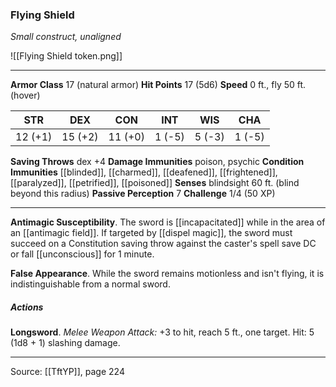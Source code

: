 ### Flying Shield
_Small construct, unaligned_

![[Flying Shield token.png]]


---

**Armor Class** 17 (natural armor)
**Hit Points** 17 (5d6)
**Speed** 0 ft., fly 50 ft. (hover)

| STR     | DEX     | CON     | INT     | WIS     | CHA     |
|---------|---------|---------|---------|---------|---------|
| 12 (+1) | 15 (+2) | 11 (+0) | 1 (-5) | 5 (-3) | 1 (-5) |

**Saving Throws** dex +4
**Damage Immunities** poison, psychic
**Condition Immunities** [[blinded]], [[charmed]], [[deafened]], [[frightened]], [[paralyzed]], [[petrified]], [[poisoned]]
**Senses** blindsight 60 ft. (blind beyond this radius)
**Passive Perception** 7
**Challenge** 1/4 (50 XP)

---

**Antimagic Susceptibility**. The sword is [[incapacitated]] while in the area of an [[antimagic field]]. If targeted by [[dispel magic]], the sword must succeed on a Constitution saving throw against the caster's spell save DC or fall [[unconscious]] for 1 minute.

**False Appearance**. While the sword remains motionless and isn't flying, it is indistinguishable from a normal sword.

##### Actions
**Longsword**. _Melee Weapon Attack:_ +3 to hit, reach 5 ft., one target. Hit: 5 (1d8 + 1) slashing damage.


---

Source: [[TftYP]], page 224